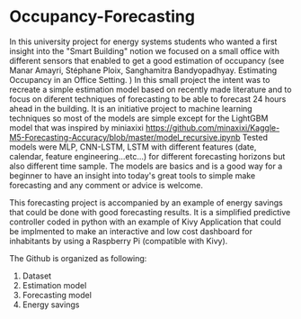 # Occupancy-Forecasting
In this university project for energy systems students who wanted a first insight into the "Smart Building" notion we focused on a small office with different sensors that enabled to get a good estimation of occupancy (see Manar Amayri, Stéphane Ploix, Sanghamitra Bandyopadhyay. Estimating Occupancy in an Office Setting. )
In this small project the intent was to recreate a simple estimation model based on recently made literature and to focus on diferent techniques of forecasting to be able to forecast 24 hours ahead in the building.
It is an initiative project to machine learning techniques so most of the models are simple except for the LightGBM model that was inspired by miniaxixi https://github.com/minaxixi/Kaggle-M5-Forecasting-Accuracy/blob/master/model_recursive.ipynb
Tested models were MLP, CNN-LSTM, LSTM with different features (date, calendar, feature engineering...etc...) for different forecasting horizons but also different time sample.
The models are basics and is a good way for a beginner to have an insight into today's great tools to simple make forecasting and any comment or advice is welcome.

This forecasting project is accompanied by an example of energy savings that could be done with good forecasting results. It is a simplified predictive controller coded in python with an example of Kivy Application that could be implmented to make an interactive and low cost dashboard for inhabitants by using a Raspberry Pi (compatible with Kivy).

The Github is organized as following:
1. Dataset
2. Estimation model
3. Forecasting model
4. Energy savings
